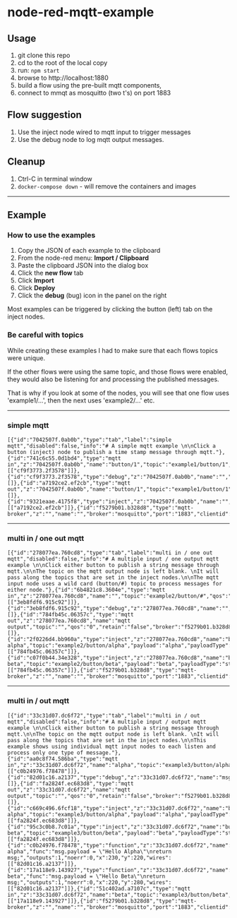 # node-red-mqtt-example

## Usage

1. git clone this repo
2. cd to the root of the local copy
3. run: `npm start`
4. browse to http://localhost:1880
5. build a flow using the pre-built mqtt components,
6. connect to mmqt as mosquitto (two t's) on port 1883

## Flow suggestion

1. Use the inject node wired to mqtt input to trigger messages
2. Use the debug node to log mqtt output messages.

## Cleanup

1. Ctrl-C in terminal window
2. `docker-compose down` - will remove the containers and images

* * *

## Example

### How to use the examples

1. Copy the JSON of each example to the clipboard
2. From the node-red menu: __Import / Clipboard__
3. Paste the clipboard JSON into the dialog box
4. Click the __new flow__ tab
5. Click __Import__
6. Click __Deploy__
7. Click the __debug__ (bug) icon in the panel on the right

Most examples can be triggered by clicking the button (left) tab on the inject nodes.

### Be careful with topics

While creating these examples I had to make sure that each flows topics were unique.

If the other flows were using the same topic, and those flows were enabled, they would also be listening for and processing the published messages.

That is why if you look at some of the nodes, you will see that one flow uses 'example1/...', then the next uses 'example2/...' etc.

* * *

### simple mqtt

```
[{"id":"7042507f.0ab0b","type":"tab","label":"simple mqtt","disabled":false,"info":"# A simple mqtt example \n\nClick a button (inject) node to publish a time stamp message through mqtt."},{"id":"741c6c55.0d1bd4","type":"mqtt in","z":"7042507f.0ab0b","name":"button/1","topic":"example1/button/1","qos":"0","broker":"f5279b01.b328d8","x":120,"y":160,"wires":[["cf9f3773.2f3578"]]},{"id":"cf9f3773.2f3578","type":"debug","z":"7042507f.0ab0b","name":"","active":true,"tosidebar":true,"console":false,"tostatus":false,"complete":"payload","x":290,"y":160,"wires":[]},{"id":"a7192ce2.ef2cb","type":"mqtt out","z":"7042507f.0ab0b","name":"button/1","topic":"example1/button/1","qos":"0","retain":"false","broker":"f5279b01.b328d8","x":290,"y":100,"wires":[]},{"id":"9321eaae.4175f8","type":"inject","z":"7042507f.0ab0b","name":"","topic":"","payload":"","payloadType":"date","repeat":"","crontab":"","once":false,"onceDelay":0.1,"x":120,"y":100,"wires":[["a7192ce2.ef2cb"]]},{"id":"f5279b01.b328d8","type":"mqtt-broker","z":"","name":"","broker":"mosquitto","port":"1883","clientid":"","usetls":false,"compatmode":true,"keepalive":"60","cleansession":true,"birthTopic":"","birthQos":"0","birthPayload":"","closeTopic":"","closeQos":"0","closePayload":"","willTopic":"","willQos":"0","willPayload":""}]
```

* * *

### multi in / one out mqtt

```
[{"id":"278077ea.760cd8","type":"tab","label":"multi in / one out mqtt","disabled":false,"info":"# A multiple input / one output mqtt example \n\nClick either button to publish a string message through mqtt.\n\nThe topic on the mqtt output node is left blank. \nIt will pass along the topics that are set in the inject nodes.\n\nThe mqtt input node uses a wild card (button/#) topic to process messages for either node."},{"id":"6b4821c8.3604e","type":"mqtt in","z":"278077ea.760cd8","name":"","topic":"example2/button/#","qos":"0","broker":"f5279b01.b328d8","x":130,"y":240,"wires":[["3eb8fdf6.915c92"]]},{"id":"3eb8fdf6.915c92","type":"debug","z":"278077ea.760cd8","name":"","active":true,"tosidebar":true,"console":false,"tostatus":false,"complete":"payload","x":330,"y":240,"wires":[]},{"id":"784fb45c.06357c","type":"mqtt out","z":"278077ea.760cd8","name":"mqtt output","topic":"","qos":"0","retain":"false","broker":"f5279b01.b328d8","x":330,"y":120,"wires":[]},{"id":"2f0226d4.bb960a","type":"inject","z":"278077ea.760cd8","name":"button alpha","topic":"example2/button/alpha","payload":"alpha","payloadType":"str","repeat":"","crontab":"","once":false,"onceDelay":0.1,"x":110,"y":100,"wires":[["784fb45c.06357c"]]},{"id":"c07f0b44.34e328","type":"inject","z":"278077ea.760cd8","name":"button beta","topic":"example2/button/beta","payload":"beta","payloadType":"str","repeat":"","crontab":"","once":false,"onceDelay":0.1,"x":110,"y":160,"wires":[["784fb45c.06357c"]]},{"id":"f5279b01.b328d8","type":"mqtt-broker","z":"","name":"","broker":"mosquitto","port":"1883","clientid":"","usetls":false,"compatmode":true,"keepalive":"60","cleansession":true,"birthTopic":"","birthQos":"0","birthPayload":"","closeTopic":"","closeQos":"0","closePayload":"","willTopic":"","willQos":"0","willPayload":""}]
```

* * *

### multi in / out mqtt

```
[{"id":"33c31d07.dc6f72","type":"tab","label":"multi in / out mqtt","disabled":false,"info":"# A multiple input / output mqtt example \n\nClick either button to publish a string message through mqtt.\n\nThe topic on the mqtt output node is left blank. \nIt will pass along the topics that are set in the inject nodes.\n\nThis example shows using individual mqtt input nodes to each listen and process only one type of message."},{"id":"aa0c8f74.586ba","type":"mqtt in","z":"33c31d07.dc6f72","name":"alpha","topic":"example3/button/alpha","qos":"0","broker":"f5279b01.b328d8","x":70,"y":220,"wires":[["c0b24976.f78478"]]},{"id":"82d01c16.a2137","type":"debug","z":"33c31d07.dc6f72","name":"msg","active":true,"tosidebar":true,"console":false,"tostatus":false,"complete":"payload","x":390,"y":240,"wires":[]},{"id":"fa2824f.ec683d8","type":"mqtt out","z":"33c31d07.dc6f72","name":"mqtt output","topic":"","qos":"0","retain":"false","broker":"f5279b01.b328d8","x":330,"y":120,"wires":[]},{"id":"c669c496.6fcf18","type":"inject","z":"33c31d07.dc6f72","name":"button alpha","topic":"example3/button/alpha","payload":"alpha","payloadType":"str","repeat":"","crontab":"","once":false,"onceDelay":0.1,"x":110,"y":100,"wires":[["fa2824f.ec683d8"]]},{"id":"95c3c0b8.7c01a","type":"inject","z":"33c31d07.dc6f72","name":"button beta","topic":"example3/button/beta","payload":"beta","payloadType":"str","repeat":"","crontab":"","once":false,"onceDelay":0.1,"x":110,"y":160,"wires":[["fa2824f.ec683d8"]]},{"id":"c0b24976.f78478","type":"function","z":"33c31d07.dc6f72","name":"hello alpha","func":"msg.payload = \"Hello Alpha\"\nreturn msg;","outputs":1,"noerr":0,"x":230,"y":220,"wires":[["82d01c16.a2137"]]},{"id":"17a118e9.143927","type":"function","z":"33c31d07.dc6f72","name":"hello beta","func":"msg.payload = \"Hello Beta\"\nreturn msg;","outputs":1,"noerr":0,"x":220,"y":280,"wires":[["82d01c16.a2137"]]},{"id":"51c402ad.a7107c","type":"mqtt in","z":"33c31d07.dc6f72","name":"beta","topic":"example3/button/beta","qos":"0","broker":"f5279b01.b328d8","x":70,"y":280,"wires":[["17a118e9.143927"]]},{"id":"f5279b01.b328d8","type":"mqtt-broker","z":"","name":"","broker":"mosquitto","port":"1883","clientid":"","usetls":false,"compatmode":true,"keepalive":"60","cleansession":true,"birthTopic":"","birthQos":"0","birthPayload":"","closeTopic":"","closeQos":"0","closePayload":"","willTopic":"","willQos":"0","willPayload":""}]
```

